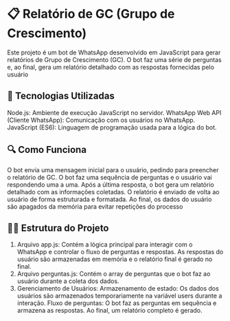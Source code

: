 # 📋 Relatório de GC (Grupo de Crescimento)
Este projeto é um bot de WhatsApp desenvolvido em JavaScript para gerar relatórios de Grupo de Crescimento (GC). O bot faz uma série de perguntas e, ao final, gera um relatório detalhado com as respostas fornecidas pelo usuário

## 🚀 Tecnologias Utilizadas
Node.js: Ambiente de execução JavaScript no servidor.
WhatsApp Web API (Cliente WhatsApp): Comunicação com os usuários no WhatsApp.
JavaScript (ES6): Linguagem de programação usada para a lógica do bot.

## 🔍 Como Funciona
O bot envia uma mensagem inicial para o usuário, pedindo para preencher o relatório de GC.
O bot faz uma sequência de perguntas e o usuário vai respondendo uma a uma.
Após a última resposta, o bot gera um relatório detalhado com as informações coletadas.
O relatório é enviado de volta ao usuário de forma estruturada e formatada.
Ao final, os dados do usuário são apagados da memória para evitar repetições do processo

## 🧑‍💻 Estrutura do Projeto
1. Arquivo app.js:
Contém a lógica principal para interagir com o WhatsApp e controlar o fluxo de perguntas e respostas.
As respostas do usuário são armazenadas em memória e o relatório final é gerado no final.
2. Arquivo perguntas.js:
Contém o array de perguntas que o bot faz ao usuário durante a coleta dos dados.
3. Gerenciamento de Usuários:
Armazenamento de estado: Os dados dos usuários são armazenados temporariamente na variável users durante a interação.
Fluxo de perguntas: O bot faz as perguntas em sequência e armazena as respostas. Ao final, um relatório completo é gerado.
